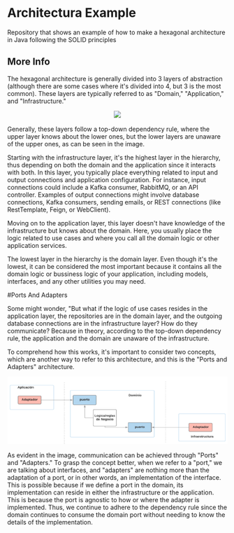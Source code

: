 # Architectura Example
Repository that shows an example of how to make a hexagonal architecture in Java following the SOLID principles

## More Info
The hexagonal architecture is generally divided into 3 layers of abstraction (although there are some cases where it's divided into 4, but 3 is the most common). These layers are typically referred to as "Domain," "Application," and "Infrastructure."

<p user-select="none" align="center">
  <img src="https://refactorizando.com/wp-content/uploads/2020/11/Arquitectura-Hexagonal.png"/>
</p>

Generally, these layers follow a top-down dependency rule, where the upper layer knows about the lower ones, but the lower layers are unaware of the upper ones, as can be seen in the image.

Starting with the infrastructure layer, it's the highest layer in the hierarchy, thus depending on both the domain and the application since it interacts with both. In this layer, you typically place everything related to input and output connections and application configuration. For instance, input connections could include a Kafka consumer, RabbitMQ, or an API controller. Examples of output connections might involve database connections, Kafka consumers, sending emails, or REST connections (like RestTemplate, Feign, or WebClient).

Moving on to the application layer, this layer doesn't have knowledge of the infrastructure but knows about the domain. Here, you usually place the logic related to use cases and where you call all the domain logic or other application services.

The lowest layer in the hierarchy is the domain layer. Even though it's the lowest, it can be considered the most important because it contains all the domain logic or bussiness logic of your application, including models, interfaces, and any other utilities you may need.

#Ports And Adapters

Some might wonder, "But what if the logic of use cases resides in the application layer, the repositories are in the domain layer, and the outgoing database connections are in the infrastructure layer? How do they communicate? Because in theory, according to the top-down dependency rule, the application and the domain are unaware of the infrastructure.

To comprehend how this works, it's important to consider two concepts, which are another way to refer to this architecture, and this is the "Ports and Adapters" architecture.

<p user-select="none" align="center">
  <img src="https://raw.githubusercontent.com/MarcossIC/architecture-example/main/architectureExample.png"/>
</p>

As evident in the image, communication can be achieved through "Ports" and "Adapters." To grasp the concept better, when we refer to a "port," we are talking about interfaces, and "adapters" are nothing more than the adaptation of a port, or in other words, an implementation of the interface. This is possible because if we define a port in the domain, its implementation can reside in either the infrastructure or the application. This is because the port is agnostic to how or where the adapter is implemented. Thus, we continue to adhere to the dependency rule since the domain continues to consume the domain port without needing to know the details of the implementation.
